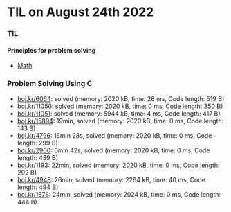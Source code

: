 # **TIL on August 24th 2022**
### TIL
#### Principles for problem solving
- [Math](../../../Computer%20science/Algorithm/math-08-23-2022.md)

### Problem Solving Using C
- [boj.kr/6064](../../../Problem%20Solving/boj/Math/6064-08-24-2022.cpp): solved (memory: 2020 kB, time: 28 ms, Code length: 519 B)
- [boj.kr/11050](../../../Problem%20Solving/boj/Math/11050-08-24-2022.cpp): solved (memory: 2020 kB, time: 0 ms, Code length: 350 B)
- [boj.kr/11051](../../../Problem%20Solving/boj/Math/11051-08-24-2022.cpp): solved (memory: 5944 kB, time: 4 ms, Code length: 417 B)
- [boj.kr/15894](../../../Problem%20Solving/boj/Math/15894-08-24-2022.cpp): 19min, solved (memory: 2020 kB, time: 0 ms, Code length: 143 B)
- [boj.kr/4796](../../../Problem%20Solving/boj/Math/4796-08-24-2022.cpp): 16min 28s, solved (memory: 2020 kB, time: 0 ms, Code length: 299 B)
- [boj.kr/2960](../../../Problem%20Solving/boj/Math/2960-08-24-2022.cpp): 6min 42s, solved (memory: 2020 kB, time: 0 ms, Code length: 439 B)
- [boj.kr/1193](../../../Problem%20Solving/boj/Math/1193-08-24-2022.cpp): 22min, solved (memory: 2020 kB, time: 0 ms, Code length: 292 B)
- [boj.kr/4948](../../../Problem%20Solving/boj/Math/4948-08-24-2022.cpp): 26min, solved (memory: 2264 kB, time: 40 ms, Code length: 494 B)
- [boj.kr/1676](../../../Problem%20Solving/boj/Math/1676-08-24-2022.cpp): 24min, solved (memory: 2024 kB, time: 0 ms, Code length: 444 B)